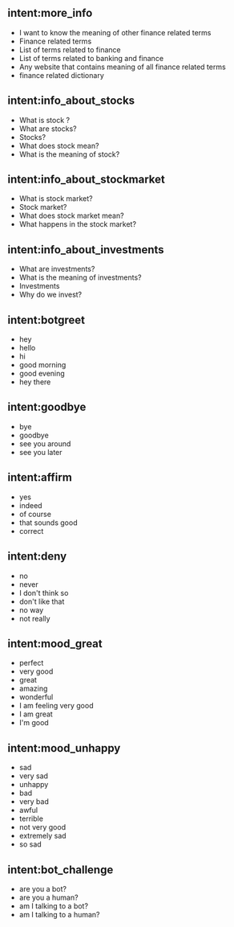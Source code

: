 ## intent:more_info
- I want to know the meaning of other finance related terms
- Finance related terms
- List of terms related to finance
- List of terms related to banking and finance
- Any website that contains meaning of all finance related terms
- finance related dictionary

## intent:info_about_stocks
- What is stock ?
- What are stocks?
- Stocks?
- What does stock mean?
- What is the meaning of stock?

## intent:info_about_stockmarket
- What is stock market?
- Stock market?
- What does stock market mean?
- What happens in the stock market?

## intent:info_about_investments
- What are investments?
- What is the meaning of investments?
- Investments
- Why do we invest?

## intent:botgreet
- hey
- hello
- hi
- good morning
- good evening 
- hey there

## intent:goodbye
- bye
- goodbye
- see you around
- see you later

## intent:affirm
- yes
- indeed
- of course
- that sounds good
- correct

## intent:deny
- no
- never
- I don't think so
- don't like that
- no way
- not really

## intent:mood_great
- perfect
- very good
- great
- amazing
- wonderful
- I am feeling very good
- I am great
- I'm good

## intent:mood_unhappy
- sad
- very sad
- unhappy
- bad
- very bad
- awful
- terrible
- not very good
- extremely sad
- so sad

## intent:bot_challenge
- are you a bot?
- are you a human?
- am I talking to a bot?
- am I talking to a human?
